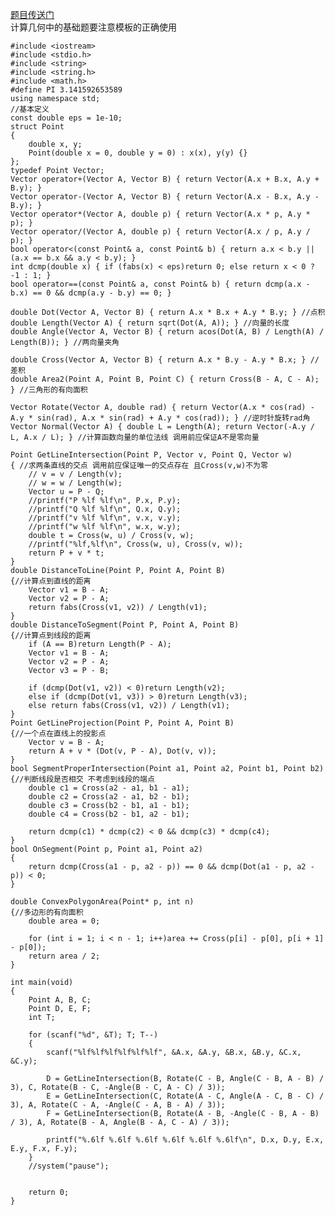 [题目传送门][1]  
计算几何中的基础题要注意模板的正确使用 
<pre><code class="cpp">#include &lt;iostream&gt;
#include &lt;stdio.h&gt;
#include &lt;string&gt;
#include &lt;string.h&gt;
#include &lt;math.h&gt;
#define PI 3.141592653589
using namespace std;
//基本定义
const double eps = 1e-10;
struct Point
{
    double x, y;
    Point(double x = 0, double y = 0) : x(x), y(y) {}
};
typedef Point Vector;
Vector operator+(Vector A, Vector B) { return Vector(A.x + B.x, A.y + B.y); }
Vector operator-(Vector A, Vector B) { return Vector(A.x - B.x, A.y - B.y); }
Vector operator*(Vector A, double p) { return Vector(A.x * p, A.y * p); }
Vector operator/(Vector A, double p) { return Vector(A.x / p, A.y / p); }
bool operator&lt;(const Point& a, const Point& b) { return a.x &lt; b.y || (a.x == b.x && a.y &lt; b.y); }
int dcmp(double x) { if (fabs(x) &lt; eps)return 0; else return x &lt; 0 ? -1 : 1; }
bool operator==(const Point& a, const Point& b) { return dcmp(a.x - b.x) == 0 && dcmp(a.y - b.y) == 0; }

double Dot(Vector A, Vector B) { return A.x * B.x + A.y * B.y; } //点积
double Length(Vector A) { return sqrt(Dot(A, A)); } //向量的长度
double Angle(Vector A, Vector B) { return acos(Dot(A, B) / Length(A) / Length(B)); } //两向量夹角

double Cross(Vector A, Vector B) { return A.x * B.y - A.y * B.x; } //差积
double Area2(Point A, Point B, Point C) { return Cross(B - A, C - A); } //三角形的有向面积

Vector Rotate(Vector A, double rad) { return Vector(A.x * cos(rad) - A.y * sin(rad), A.x * sin(rad) + A.y * cos(rad)); } //逆时针旋转rad角
Vector Normal(Vector A) { double L = Length(A); return Vector(-A.y / L, A.x / L); } //计算函数向量的单位法线 调用前应保证A不是零向量

Point GetLineIntersection(Point P, Vector v, Point Q, Vector w)
{ //求两条直线的交点 调用前应保证唯一的交点存在 且Cross(v,w)不为零
    // v = v / Length(v);
    // w = w / Length(w);
    Vector u = P - Q;
    //printf("P %lf %lf\n", P.x, P.y);
    //printf("Q %lf %lf\n", Q.x, Q.y);
    //printf("v %lf %lf\n", v.x, v.y);
    //printf("w %lf %lf\n", w.x, w.y);
    double t = Cross(w, u) / Cross(v, w);
    //printf("%lf,%lf\n", Cross(w, u), Cross(v, w));
    return P + v * t;
}
double DistanceToLine(Point P, Point A, Point B)
{//计算点到直线的距离
    Vector v1 = B - A;
    Vector v2 = P - A;
    return fabs(Cross(v1, v2)) / Length(v1);
}
double DistanceToSegment(Point P, Point A, Point B)
{//计算点到线段的距离
    if (A == B)return Length(P - A);
    Vector v1 = B - A;
    Vector v2 = P - A;
    Vector v3 = P - B;

    if (dcmp(Dot(v1, v2)) &lt; 0)return Length(v2);
    else if (dcmp(Dot(v1, v3)) &gt; 0)return Length(v3);
    else return fabs(Cross(v1, v2)) / Length(v1);
}
Point GetLineProjection(Point P, Point A, Point B)
{//一个点在直线上的投影点
    Vector v = B - A;
    return A + v * (Dot(v, P - A), Dot(v, v));
}
bool SegmentProperIntersection(Point a1, Point a2, Point b1, Point b2)
{//判断线段是否相交 不考虑到线段的端点
    double c1 = Cross(a2 - a1, b1 - a1);
    double c2 = Cross(a2 - a1, b2 - b1);
    double c3 = Cross(b2 - b1, a1 - b1);
    double c4 = Cross(b2 - b1, a2 - b1);

    return dcmp(c1) * dcmp(c2) &lt; 0 && dcmp(c3) * dcmp(c4);
}
bool OnSegment(Point p, Point a1, Point a2)
{
    return dcmp(Cross(a1 - p, a2 - p)) == 0 && dcmp(Dot(a1 - p, a2 - p)) &lt; 0;
}

double ConvexPolygonArea(Point* p, int n)
{//多边形的有向面积
    double area = 0;

    for (int i = 1; i &lt; n - 1; i++)area += Cross(p[i] - p[0], p[i + 1] - p[0]);
    return area / 2;
}

int main(void)
{
    Point A, B, C;
    Point D, E, F;
    int T;

    for (scanf("%d", &T); T; T--)
    {
        scanf("%lf%lf%lf%lf%lf%lf", &A.x, &A.y, &B.x, &B.y, &C.x, &C.y);

        D = GetLineIntersection(B, Rotate(C - B, Angle(C - B, A - B) / 3), C, Rotate(B - C, -Angle(B - C, A - C) / 3));
        E = GetLineIntersection(C, Rotate(A - C, Angle(A - C, B - C) / 3), A, Rotate(C - A, -Angle(C - A, B - A) / 3));
        F = GetLineIntersection(B, Rotate(A - B, -Angle(C - B, A - B) / 3), A, Rotate(B - A, Angle(B - A, C - A) / 3));

        printf("%.6lf %.6lf %.6lf %.6lf %.6lf %.6lf\n", D.x, D.y, E.x, E.y, F.x, F.y);
    }
    //system("pause");


    return 0;
}
</code></pre>

 [1]: https://uva.onlinejudge.org/index.php?option=com_onlinejudge&Itemid=8&page=show_problem&problem=2119